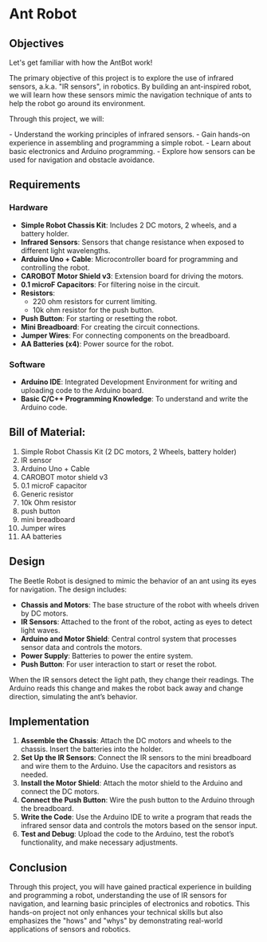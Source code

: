 # Ant Robot

## Objectives

<p>Let's get familiar with how the AntBot work!</p>

<p>The primary objective of this project is to explore the use of infrared sensors, a.k.a. "IR sensors", in robotics. By building an ant-inspired robot, we will learn how these sensors mimic the navigation technique of ants to help the robot go around its environment.</p>

<p>Through this project, we will:</p> 
- Understand the working principles of infrared sensors.
- Gain hands-on experience in assembling and programming a simple robot.
- Learn about basic electronics and Arduino programming.
- Explore how sensors can be used for navigation and obstacle avoidance.


## Requirements
### Hardware
- **Simple Robot Chassis Kit**: Includes 2 DC motors, 2 wheels, and a battery holder.
- **Infrared Sensors**: Sensors that change resistance when exposed to different light wavelengths.
- **Arduino Uno + Cable**: Microcontroller board for programming and controlling the robot.
- **CAROBOT Motor Shield v3**: Extension board for driving the motors.
- **0.1 microF Capacitors**: For filtering noise in the circuit.
- **Resistors**: 
  - 220 ohm resistors for current limiting.
  - 10k ohm resistor for the push button.
- **Push Button**: For starting or resetting the robot.
- **Mini Breadboard**: For creating the circuit connections.
- **Jumper Wires**: For connecting components on the breadboard.
- **AA Batteries (x4)**: Power source for the robot.

### Software
- **Arduino IDE**: Integrated Development Environment for writing and uploading code to the Arduino board.
- **Basic C/C++ Programming Knowledge**: To understand and write the Arduino code.


## Bill of Material:
1. Simple Robot Chassis Kit (2 DC motors, 2 Wheels, battery holder)
2. IR sensor
3. Arduino Uno + Cable
4. CAROBOT motor shield v3
5. 0.1 microF capacitor
6. Generic resistor 
7. 10k Ohm resistor
8. push button
9. mini breadboard
10. Jumper wires
11. AA batteries


## Design
The Beetle Robot is designed to mimic the behavior of an ant using its eyes for navigation. The design includes:
- **Chassis and Motors**: The base structure of the robot with wheels driven by DC motors.
- **IR Sensors**: Attached to the front of the robot, acting as eyes to detect light waves.
- **Arduino and Motor Shield**: Central control system that processes sensor data and controls the motors.
- **Power Supply**: Batteries to power the entire system.
- **Push Button**: For user interaction to start or reset the robot.

When the IR sensors detect the light path, they change their readings. The Arduino reads this change and makes the robot back away and change direction, simulating the ant’s behavior.


## Implementation
1. **Assemble the Chassis**: Attach the DC motors and wheels to the chassis. Insert the batteries into the holder.
2. **Set Up the IR Sensors**: Connect the IR sensors to the mini breadboard and wire them to the Arduino. Use the capacitors and resistors as needed.
3. **Install the Motor Shield**: Attach the motor shield to the Arduino and connect the DC motors.
4. **Connect the Push Button**: Wire the push button to the Arduino through the breadboard.
5. **Write the Code**: Use the Arduino IDE to write a program that reads the infrared sensor data and controls the motors based on the sensor input.
6. **Test and Debug**: Upload the code to the Arduino, test the robot’s functionality, and make necessary adjustments.


## Conclusion
Through this project, you will have gained practical experience in building and programming a robot, understanding the use of IR sensors for navigation, and learning basic principles of electronics and robotics. This hands-on project not only enhances your technical skills but also emphasizes the "hows" and "whys" by demonstrating real-world applications of sensors and robotics.
